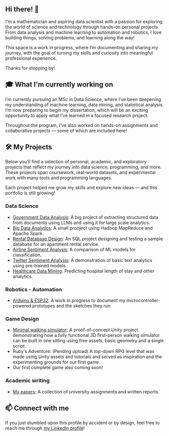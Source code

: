 ## Hi there! 👋

I'm a mathematician and aspiring data scientist with a passion for exploring the world of science and technology through hands-on personal projects. From data analysis and machine learning to automation and robotics, I love building things, solving problems, and learning along the way! 

This space is a work in progress, where I'm documenting and sharing my journey, with the goal of turning my skills and curiosity into meaningful professional experience. 

Thanks for stopping by!

## 🎓 What I'm currently working on

I’m currently pursuing an MSc in Data Science, where I’ve been deepening my understanding of machine learning, data mining, and statistical analysis. I’m now preparing to begin my dissertation, which will be an exciting opportunity to apply what I’ve learned in a focused research project.

Throughout the program, I’ve also worked on hands-on assignments and collaborative projects — some of which are included here!

## 🛠️ My Projects

Below you’ll find a selection of personal, academic, and exploratory projects that reflect my journey into data science, programming, and more. These projects span coursework, real-world datasets, and experimental work with many tools and programming languages.

Each project helped me grow my skills and explore new ideas — and this portfolio is still growing!

### Data Science 

- [Government Data Analysis](https://github.com/n-laoutaris/diavgeia-KNIME): A big project of extracting structured data from documents using LLMs and using it for large scale analytics.
- [Big Data Analytics](https://github.com/n-laoutaris/big-data-analytics-mapreduce-spark): A small prooject using Hadoop MapReduce and Apache Spark.
- [Rental Database Design](https://github.com/n-laoutaris/rental-database-SQL): An SQL project designing and testing a sample database for an apartment rental service.
- [Airline Sentiment Analysis](https://github.com/n-laoutaris/airline-sentiment-analysis-ml): A comparison of ML models for classification.
- [Twitter Sentiment Analysis](https://github.com/n-laoutaris/sentiment-analysis-comparison-kaggle): A demonstration of basic text analytics using pre-trained models.
- [Healthcare Data Mining](https://github.com/n-laoutaris/data-mining-hospital-length-of-stay): Predicting hospital length of stay and other analytics.

### Robotics - Automation

- [Arduino & ESP32](https://github.com/n-laoutaris/robotics-automation-IoT): A work in progress to document my microcontroller-powered prototypes and the sketches they run

### Game Design

- [Minimal walking simulator](https://github.com/n-laoutaris/theseus-labyrinth): A proof-of-concept Unity project demonstrating how a fully functional 3D first-person walking simulator can be built in one sitting using free assets, basic geometry and a single script.
- Ruby's Adventure: (Pending upload) A top-down RPG level that was made using Unity assets and tutorials and served as inspiration and the experimenting grounds for our first game.
- Our first complete game also coming soon!

### Academic writing

- [My papers](https://github.com/n-laoutaris/academic-writing-portfolio): A collection of university assignments and written reports.

## 📫 Connect with me

If you just stumbled upon this profile by accident or by design, feel free to reach me through [my LinkedIn profile](https://www.linkedin.com/in/nikolas-laoutaris-7b6221278/)!

<!--
**n-laoutaris/n-laoutaris** is a ✨ _special_ ✨ repository because its `README.md` (this file) appears on your GitHub profile.

Here are some ideas to get you started:

- 🔭 I’m currently working on ...
- 🌱 I’m currently learning ...
- 👯 I’m looking to collaborate on ...
- 🤔 I’m looking for help with ...
- 💬 Ask me about ...
- 📫 How to reach me: ...
- 😄 Pronouns: ...
- ⚡ Fun fact: ...
-->
